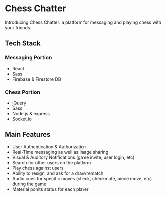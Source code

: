 # Chess Chatter
Introducing Chess Chatter: a platform for messaging and playing chess with your friends.

## Tech Stack
### Messaging Portion
- React
- Sass
- Firebase & Firestore DB
### Chess Portion
- jQuery
- Sass
- Node.js & express
- Socket.io

## Main Features
- User Authentication & Authorization
- Real-Time messaging as well as image sharing
- Visual & Auditory Notifications (game invite, user login, etc)
- Search for other users on the platform
- Play chess against users
- Ability to resign, and ask for a draw/rematch
- Audio cues for specific moves (check, checkmate, piece move, etc) during the game
- Material ponits status for each player
